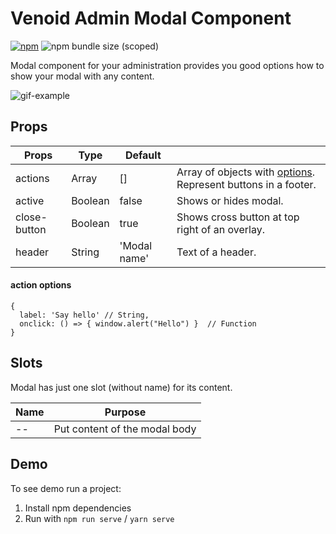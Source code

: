 # Venoid Admin Modal Component

[![npm](https://img.shields.io/npm/v/@venoid/admin-modal?color=green)](https://www.npmjs.com/package/@venoid/admin-modal)
![npm bundle size (scoped)](https://img.shields.io/bundlephobia/min/@venoid/admin-modal)

Modal component for your administration provides you good options how to show your modal with any content.

![gif-example](https://camo.githubusercontent.com/1b1ce12b3ce310e27081d7b268035fb9976bbb52/68747470733a2f2f6269746275636b65742e6f72672f76656e6f69642f61646d696e2d6d6f64616c2f7261772f623430393132356261356362626135393836353030356632393936393665336236303232363636392f696d616765732f6578616d706c65322e676966)

## Props
| Props         | Type    | Default   |                                      |
|---------------|---------|-----------|--------------------------------------|
| actions       | Array   | []        | Array of objects with [options](#action-options). Represent buttons in a footer.    |
| active        | Boolean | false     | Shows or hides modal.                |
| close-button  | Boolean | true      | Shows cross button at top right of an overlay. |
| header        | String  | 'Modal name' | Text of a header. |

#### action options
```
{
  label: 'Say hello' // String,
  onclick: () => { window.alert("Hello") }  // Function
}
```

## Slots

Modal has just one slot (without name) for its content.

| Name          | Purpose                       |
|---------------|-------------------------------|
|       --      | Put content of the modal body |

## Demo
To see demo run a project:

1. Install npm dependencies
2. Run with `npm run serve` / `yarn serve`
